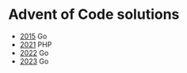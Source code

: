 # Advent of Code solutions

- [2015](2015) Go
- [2021](2021) PHP
- [2022](2022) Go
- [2023](2023) Go

